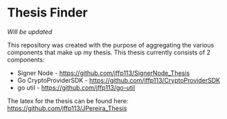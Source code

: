 # Thesis Finder

*Will be updated*

This repository was created with the purpose of aggregating the various components that make up my thesis.
This thesis currently consists of 2 components:

* Signer Node - https://github.com/jffp113/SignerNode_Thesis
* Go CryptoProviderSDK - https://github.com/jffp113/CryptoProviderSDK
* go util - https://github.com/jffp113/go-util

The latex for the thesis can be found here: https://github.com/jffp113/JPereira_Thesis
